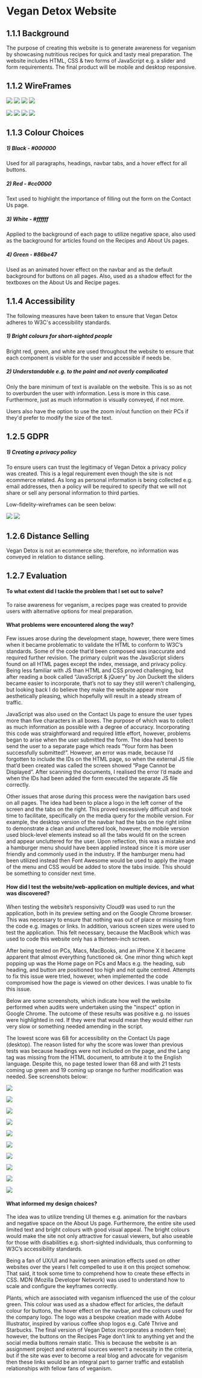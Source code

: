# Vegan Detox Website


## 1.1.1 Background

The purpose of creating this website is to generate awareness for veganism by showcasing nutritious recipes for quick and tasty meal preparation. The website includes HTML, CSS & two forms of JavaScript e.g. a slider and form requirements. The final product will be mobile and desktop responsive.



## 1.1.2 WireFrames

![](imgs/home_desktop.png)
![](imgs/about_desktop.png)
![](imgs/recipes_desktop.png)
![](imgs/contact_desktop.png)

![](imgs/home_mobile.png)
![](imgs/about_mobile.png)
![](imgs/recipes_mobile.png)
![](imgs/contact_mobile.png)



## 1.1.3 Colour Choices
##### 1) Black - #000000
Used for all paragraphs, headings, navbar tabs, and a hover effect for all buttons.

##### 2) Red - #cc0000
Text used to highlight the importance of filling out the form on the Contact Us page.


##### 3) White - #ffffff
Applied to the background of each page to utilize negative space, also used as the background for articles found on the Recipes and About Us pages.

##### 4) Green - #86be47
Used as an animated hover effect on the navbar and as the default background for buttons on all pages. Also, used as a shadow effect for the textboxes on the About Us and Recipe pages.

## 1.1.4 Accessibility
The following measures have been taken to ensure that Vegan Detox adheres to W3C's accessibility standards.

##### 1) Bright colours for short-sighted people
Bright red, green, and white are used throughout the website to ensure that each component is visible for the user and accessible if needs be. 

##### 2) Understandable e.g. to the point and not overly complicated
Only the bare minimum of text is available on the website. This is so as not to overburden the user with information. Less is more in this case.
Furthermore, just as much information is visually conveyed, if not more. 
 
Users also have the option to use the zoom in/out function on their PCs if they'd prefer to modify the size of the text. 

## 1.2.5 GDPR
##### 1) Creating a privacy policy
To ensure users can trust the legitimacy of Vegan Detox a privacy policy was created.
This is a legal requirement even though the site is not ecommerce related. As long as personal information is being collected e.g. email addresses, 
then a policy will be required to specify that we will not share or sell any personal information to third parties.  

Low-fidelity-wireframes can be seen below:

![](imgs/privacy_policy_desktop.png)
![](imgs/privacy_policy_mobile.png)



## 1.2.6 Distance Selling
Vegan Detox is not an ecommerce site; therefore, no information was conveyed in relation to distance selling.

## 1.2.7 Evaluation

#### To what extent did I tackle the problem that I set out to solve?
To raise awareness for veganism, a recipes page was created to provide users with alternative options for meal preparation. 

#### What problems were encountered along the way?
Few issues arose during the development stage, however, there were times when it became problematic to validate the HTML to conform to W3C’s standards. Some of the code that’d been composed was inaccurate and required further revision. The primary culprit was the JavaScript sliders found on all HTML pages except the index, message, and privacy policy. Being less familiar with JS than HTML and CSS proved challenging, but after reading a book called “JavaScript & jQuery” by Jon Duckett the sliders became easier to incorporate, that’s not to say they still weren’t challenging, but looking back I do believe they make the website appear more aesthetically pleasing, which hopefully will result in a steady stream of traffic.

JavaScript was also used on the Contact Us page to ensure the user types more than five characters in all boxes. The purpose of which was to collect as much information as possible with a degree of accuracy. Incorporating this code was straightforward and required little effort, however, problems began to arise when the user submitted the form. The idea had been to send the user to a separate page which reads “Your form has been successfully submitted!”. However, an error was made, because I’d forgotten to include the IDs on the HTML page, so when the external JS file that’d been created was called the screen showed “Page Cannot be Displayed”. After scanning the documents, I realised the error I’d made and when the IDs had been added the form executed the separate JS file correctly.

Other issues that arose during this process were the navigation bars used on all pages. The idea had been to place a logo in the left corner of the screen and the tabs on the right. This proved excessively difficult and took time to facilitate, specifically on the media query for the mobile version. For example, the desktop version of the navbar had the tabs on the right inline to demonstrate a clean and uncluttered look, however, the mobile version used block-level elements instead so all the tabs would fit on the screen and appear uncluttered for the user. 
Upon reflection, this was a mistake and a hamburger menu should have been applied instead since it is more user friendly and commonly used in the industry. If the hamburger menu had been utilized instead then Font Awesome would be used to apply the image of the menu and CSS would be added to store the tabs inside. This should be something to consider next time.


#### How did I test the website/web-application on multiple devices, and what was discovered? 
When testing the website’s responsivity Cloud9 was used to run the application, both in its preview setting and on the Google Chrome browser. This was necessary to ensure that nothing was out of place or missing from the code e.g. images or links. In addition, various screen sizes were used to test the application. This felt necessary, because the MacBook which was used to code this website only has a thirteen-inch screen. 

After being tested on PCs, Macs, MacBooks, and an iPhone X it became apparent that almost everything functioned ok. One minor thing which kept popping up was the Home page on PCs and Macs e.g. the heading, sub heading, and button are positioned too high and not quite centred. Attempts to fix this issue were tried, however, when implemented the code compromised how the page is viewed on other devices. I was unable to fix this issue.

Below are some screenshots, which indicate how well the website performed when audits were undertaken using the "inspect" option in Google Chrome. The outcome of these results was positive e.g. no issues were highlighted in red. If they were that would mean they would either run very slow or something needed amending in the script. 

The lowest score was 68 for accessibility on the Contact Us page (desktop). The reason listed for why the score was lower than previous tests was because headings were not included on the page, and the Lang tag was missing from the HTML document, to attribute it to the English language. Despite this, no page tested lower than 68 and with 21 tests coming up green and 19 coming up orange no further modification was needed. See screenshots below:




![](imgs/Home_desktop_audit.png)




![](imgs/Home_mobile_audit.png)




![](imgs/About_desktop_audit.png)




![](imgs/About_mobile_audit.png)





![](imgs/Recipes_desktop_audit.png)




![](imgs/Recipes_mobile_audit.png)




![](imgs/Contact_desktop_audit.png)




![](imgs/Contact_mobile_audit.png)





![](imgs/PP_desktop_audit.png)




![](imgs/PP_mobile_audit.png)


#### What informed my design choices?
The idea was to utilize trending UI themes e.g. animation for the navbars and negative space on the About Us page. Furthermore, the entire site used limited text and bright colours with good visual appeal. The bright colours would make the site not only attractive for casual viewers, but also useable for those with disabilities e.g. short-sighted individuals, thus conforming to W3C’s accessibility standards.

Being a fan of UX/UI and having seen animation effects used on other websites over the years I felt compelled to use it on this project somehow. That said, it took some time to comprehend how to create these effects in CSS. MDN (Mozilla Developer Network) was used to understand how to scale and configure the keyframes correctly.

Plants, which are associated with veganism influenced the use of the colour green. This colour was used as a shadow effect for articles, the default colour for buttons, the hover effect on the navbar, and the colours used for the company logo. 
The logo was a bespoke creation made with Adobe Illustrator, inspired by various coffee shop logos e.g. Café Thrive and Starbucks. The final version of Vegan Detox incorporates a modern feel; however, the buttons on the Recipes Page don’t link to anything yet and the social media buttons remain static. This is because the website is an assignment project and external sources weren’t a necessity in the criteria, but if the site was ever to become a real blog and advocate for veganism then these links would be an integral part to garner traffic and establish relationships with fellow fans of veganism.
